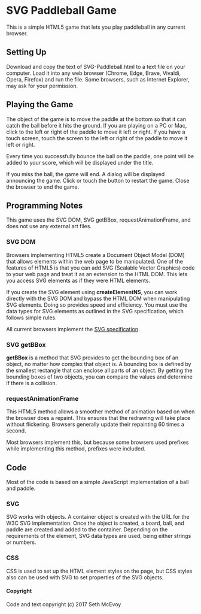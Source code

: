 # SVG Paddleball Game

This is a simple HTML5 game that lets you play paddleball in any current browser.

## Setting Up

Download and copy the text of SVG-Paddleball.html to a text file on your computer. Load it into any web browser (Chrome, Edge, Brave, Vivaldi, Opera, Firefox) and run the file. Some browsers, such as Internet Explorer, may ask for your permission.

## Playing the Game

The object of the game is to move the paddle at the bottom so that it can catch the ball before it hits the ground. If you are playing on a PC or Mac, click to the left or right of the paddle to move it left or right. If you have a touch screen, touch the screen to the left or right of the paddle to move it left or right.

Every time you successfully bounce the ball on the paddle, one point will be added to your score, which will be displayed under the title.

If you miss the ball, the game will end. A dialog will be displayed announcing the game. Click or touch the button to restart the game. Close the browser to end the game.

## Programming Notes

This game uses the SVG DOM, SVG getBBox, requestAnimationFrame, and does not use any external art files.

### SVG DOM

Browsers implementing HTML5 create a Document Object Model (DOM) that allows elements within the web page to be manipulated. One of the features of HTML5 is that you can add SVG (Scalable Vector Graphics) code to your web page and treat it as an extension to the HTML DOM. This lets you access SVG elements as if they were HTML elements.

If you create the SVG element using **createElementNS**, you can work directly with the SVG DOM and bypass the HTML DOM when manipulating SVG elements. Doing so provides speed and efficiency. You must use the data types for SVG elements as outlined in the SVG specification, which follows simple rules.

All current browsers implement the [SVG specification](https://www.w3.org/TR/SVG/). 

### SVG getBBox

**getBBox** is a method that SVG provides to get the bounding box of an object, no matter how complex that object is. A bounding box is defined by the smallest rectangle that can enclose all parts of an object. By getting the bounding boxes of two objects, you can compare the values and determine if there is a collision.

### requestAnimationFrame

This HTML5 method allows a smoother method of animation based on when the browser does a repaint. This ensures that the redrawing will take place without flickering. Browsers generally update their repainting 60 times a second.

Most browsers implement this, but because some browsers used prefixes while implementing this method, prefixes were included.

## Code

Most of the code is based on a simple JavaScript implementation of a ball and paddle. 

### SVG

SVG works with objects. A container object is created with the URL for the W3C SVG implementation. Once the object is created, a board, ball, and paddle are created and added to the container. Depending on the requirements of the element, SVG data types are used, being either strings or numbers.

### CSS

CSS is used to set up the HTML element styles on the page, but CSS styles also can be used with SVG to set properties of the SVG objects.

#### Copyright

Code and text copyright (c) 2017 Seth McEvoy

